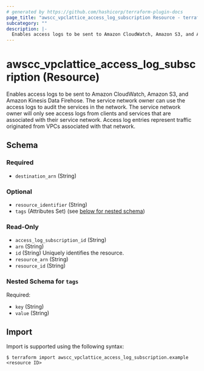 ```yaml
---
# generated by https://github.com/hashicorp/terraform-plugin-docs
page_title: "awscc_vpclattice_access_log_subscription Resource - terraform-provider-awscc"
subcategory: ""
description: |-
  Enables access logs to be sent to Amazon CloudWatch, Amazon S3, and Amazon Kinesis Data Firehose. The service network owner can use the access logs to audit the services in the network. The service network owner will only see access logs from clients and services that are associated with their service network. Access log entries represent traffic originated from VPCs associated with that network.
---
```


# awscc_vpclattice_access_log_subscription (Resource)

Enables access logs to be sent to Amazon CloudWatch, Amazon S3, and Amazon Kinesis Data Firehose. The service network owner can use the access logs to audit the services in the network. The service network owner will only see access logs from clients and services that are associated with their service network. Access log entries represent traffic originated from VPCs associated with that network.



<!-- schema generated by tfplugindocs -->
## Schema

### Required

- `destination_arn` (String)

### Optional

- `resource_identifier` (String)
- `tags` (Attributes Set) (see [below for nested schema](#nestedatt--tags))

### Read-Only

- `access_log_subscription_id` (String)
- `arn` (String)
- `id` (String) Uniquely identifies the resource.
- `resource_arn` (String)
- `resource_id` (String)

<a id="nestedatt--tags"></a>
### Nested Schema for `tags`

Required:

- `key` (String)
- `value` (String)

## Import

Import is supported using the following syntax:

```shell
$ terraform import awscc_vpclattice_access_log_subscription.example <resource ID>
```
